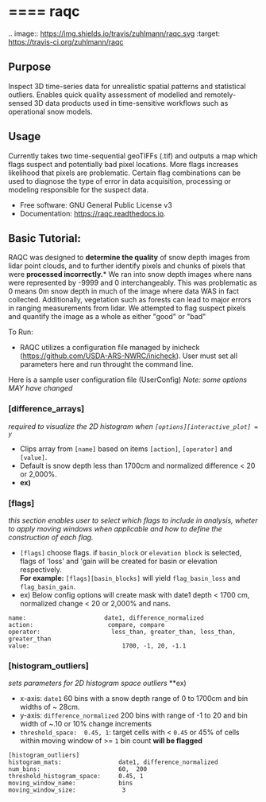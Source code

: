 ====
raqc
====



.. image:: https://img.shields.io/travis/zuhlmann/raqc.svg
        :target: https://travis-ci.org/zuhlmann/raqc




Purpose
-------
Inspect 3D time-series data for unrealistic spatial patterns and statistical outliers. Enables quick quality assessment of modelled and remotely-sensed 3D data products used in time-sensitive workflows such as operational snow models.

Usage
-----
Currently takes two time-sequential geoTIFFs (.tif) and outputs a map which flags suspect and potentially bad pixel locations. More flags increases likelihood that pixels are problematic. Certain flag combinations can be used to diagnose the type of error in data acquisition, processing or modeling responsible for the suspect data.


* Free software: GNU General Public License v3
* Documentation: https://raqc.readthedocs.io.


Basic Tutorial:
--------
RAQC was designed to **determine the quality** of snow depth images from lidar point clouds, and to further identify pixels and chunks of pixels that were **processed incorrectly.***  We ran into snow depth images where nans were represented by -9999 and 0 interchangeably.  This was problematic as 0 means 0m snow depth in much of the image where data WAS in fact collected.  Additionally, vegetation such as forests can lead to major errors in ranging measurements from lidar.  We attempted to flag suspect pixels and quantify the image as a whole as either "good" or "bad"

To Run:
- RAQC utilizes a configuration file managed by inicheck (https://github.com/USDA-ARS-NWRC/inicheck).  User must set all parameters here and run throught the command line.

Here is a sample user configuration file (UserConfig) <i>Note: some options MAY have changed</i>  
### [difference_arrays]  
<i>required to visualize the 2D histogram when ```[options][interactive_plot] = y```</i>  
- Clips array from ```[name]``` based on items ```[action]```, ```[operator]``` and ```[value]```.  
- Default is snow depth less than 1700cm and normalized difference < 20 or 2,000%.
- <b>ex)</b>  
    

### [flags]
<i>this section enables user to select which flags to include in analysis, wheter to apply moving windows when applicable and how to define the construction of each flag.</i>
- ```[flags]``` choose flags.  if ```basin_block``` or ```elevation block``` is selected, flags of 'loss' and 'gain will be created for basin or elevation respectively.  
    **For example:** ```[flags][basin_blocks]``` will yield ```flag_basin_loss``` and ```flag_basin_gain```.
-  ex) Below config options will create mask with date1 depth < 1700 cm, normalized change < 20 or 2,000% and nans.  

```[difference_arrays]
name:                      date1, difference_normalized
action:                     compare, compare
operator:                    less_than, greater_than, less_than, greater_than
value:                          1700, -1, 20, -1.1
```

### [histogram_outliers]
<i>sets parameters for 2D histogram space outliers</i>
**ex) 
- x-axis: ```date1``` 60 bins with a snow depth range of 0 to 1700cm and bin widths of ~ 28cm.  
- y-axis: ```difference_normalized``` 200 bins with range of -1 to 20 and bin width of ~.10 or 10% change increments
- ```threshold_space:  0.45, 1```: target cells with < ```0.45``` or 45% of cells within moving window of >= ```1``` bin count **will be flagged**
```
[histogram_outliers]
histogram_mats:                date1, difference_normalized
num_bins:                      60,  200
threshold_histogram_space:     0.45, 1
moving_window_name:            bins
moving_window_size:             3
```




